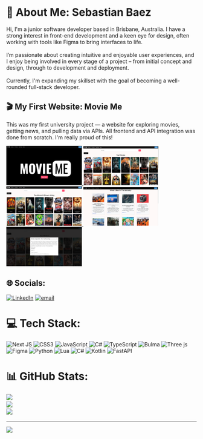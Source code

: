 # 💫 About Me: Sebastian Baez 
Hi, I'm a junior software developer based in Brisbane, Australia. I have a strong interest in front-end development and a keen eye for design, often working with tools like Figma to bring interfaces to life.<br><br>I’m passionate about creating intuitive and enjoyable user experiences, and I enjoy being involved in every stage of a project – from initial concept and design, through to development and deployment.<br><br>Currently, I'm expanding my skillset with the goal of becoming a well-rounded full-stack developer.


<h2>🎬 My First Website: Movie Me</h2>

<p>This was my first university project — a website for exploring movies, getting news, and pulling data via APIs. All frontend and API integration was done from scratch. I'm really proud of this!</p>

<!-- Trigger image to open full view -->
<a href="screenshots/movie1.png" target="_blank">
  <img src="screenshots/movie1.png" width="200" />
</a>
<a href="screenshots/movie2.png" target="_blank">
  <img src="screenshots/movie2.png" width="200" />
</a>
<a href="screenshots/movie3.png" target="_blank">
  <img src="screenshots/movie3.png" width="200" />
</a>
<a href="screenshots/movie4.png" target="_blank">
  <img src="screenshots/movie4.png" width="200" />
</a>
<a href="screenshots/movie5.png" target="_blank">
  <img src="screenshots/movie5.png" width="200" />
</a>

## 🌐 Socials:
[![LinkedIn](https://img.shields.io/badge/LinkedIn-%230077B5.svg?logo=linkedin&logoColor=white)](https://www.linkedin.com/in/sebaezn/) [![email](https://img.shields.io/badge/Email-D14836?logo=gmail&logoColor=white)](mailto:Sebaezn@proton.me) 

# 💻 Tech Stack:
![Next JS](https://img.shields.io/badge/Next-black?style=for-the-badge&logo=next.js&logoColor=white) ![CSS3](https://img.shields.io/badge/css3-%231572B6.svg?style=for-the-badge&logo=css3&logoColor=white) ![JavaScript](https://img.shields.io/badge/javascript-%23323330.svg?style=for-the-badge&logo=javascript&logoColor=%23F7DF1E) ![C#](https://img.shields.io/badge/c%23-%23239120.svg?style=for-the-badge&logo=csharp&logoColor=white) ![TypeScript](https://img.shields.io/badge/typescript-%23007ACC.svg?style=for-the-badge&logo=typescript&logoColor=white) ![Bulma](https://img.shields.io/badge/bulma-00D0B1?style=for-the-badge&logo=bulma&logoColor=white) ![Three js](https://img.shields.io/badge/threejs-black?style=for-the-badge&logo=three.js&logoColor=white) ![Figma](https://img.shields.io/badge/figma-%23F24E1E.svg?style=for-the-badge&logo=figma&logoColor=white) ![Python](https://img.shields.io/badge/python-3670A0?style=for-the-badge&logo=python&logoColor=ffdd54) ![Lua](https://img.shields.io/badge/lua-%232C2D72.svg?style=for-the-badge&logo=lua&logoColor=white) ![C#](https://img.shields.io/badge/c%23-%23239120.svg?style=for-the-badge&logo=csharp&logoColor=white) ![Kotlin](https://img.shields.io/badge/kotlin-%237F52FF.svg?style=for-the-badge&logo=kotlin&logoColor=white) ![FastAPI](https://img.shields.io/badge/FastAPI-005571?style=for-the-badge&logo=fastapi)
# 📊 GitHub Stats:
![](https://github-readme-stats.vercel.app/api?username=sebaezn&theme=default&hide_border=false&include_all_commits=true&count_private=true)<br/>
![](https://nirzak-streak-stats.vercel.app/?user=sebaezn&theme=default&hide_border=false)<br/>
![](https://github-readme-stats.vercel.app/api/top-langs/?username=sebaezn&theme=default&hide_border=false&include_all_commits=true&count_private=true&layout=compact)

---
[![](https://visitcount.itsvg.in/api?id=sebaezn&icon=6&color=3)](https://visitcount.itsvg.in)

<!-- Proudly created with GPRM ( https://gprm.itsvg.in ) -->
